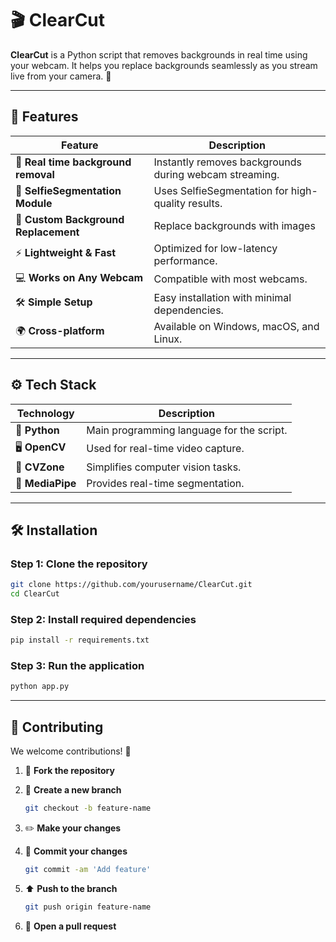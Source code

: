 # 🎬 ClearCut

**ClearCut** is a Python script that removes backgrounds in real time using your webcam. It helps you replace backgrounds seamlessly as you stream live from your camera. 🎥

---

## 🌟 **Features**

| Feature                               | Description                                                      |
| ------------------------------------- | ---------------------------------------------------------------- |
| 🎥 **Real time background removal**   | Instantly removes backgrounds during webcam streaming.           |
| 🤖 **SelfieSegmentation Module**      | Uses SelfieSegmentation for high-quality results.            |
| 🎨 **Custom Background Replacement**  | Replace backgrounds with images                                  |
| ⚡ **Lightweight & Fast**              | Optimized for low-latency performance.                           |
| 💻 **Works on Any Webcam**            | Compatible with most webcams.                                    |
| 🛠️ **Simple Setup**                  | Easy installation with minimal dependencies.                     |
| 🌍 **Cross-platform**                 | Available on Windows, macOS, and Linux.                          |

---

## ⚙️ **Tech Stack**

| Technology       | Description                                                           |
| ---------------- | --------------------------------------------------------------------- |
| 🐍 **Python**    | Main programming language for the script.                             |
| 🖥️ **OpenCV**   | Used for real-time video capture.                                      |
| 🎯 **CVZone**    | Simplifies computer vision tasks.                                     |
| 🤖 **MediaPipe** | Provides real-time segmentation.                                      |

---

## 🛠️ **Installation**

### Step 1: Clone the repository

```bash
git clone https://github.com/yourusername/ClearCut.git
cd ClearCut
```

### Step 2: Install required dependencies

```bash
pip install -r requirements.txt
```

### Step 3: Run the application

```bash
python app.py
```

---

## 🤝 **Contributing**

We welcome contributions! 🚀

1. 🍴 **Fork the repository**
2. 🌿 **Create a new branch**
   
   ```bash
   git checkout -b feature-name
   ```
4. ✏️ **Make your changes**
5. 📜 **Commit your changes**
   
   ```bash
   git commit -am 'Add feature'
   ```
6. ⬆️ **Push to the branch**
   
   ```bash
   git push origin feature-name
   ```
8. 🔄 **Open a pull request**
